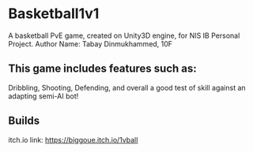 # Basketball1v1
A basketball PvE game, created on Unity3D engine, for NIS IB Personal Project.
Author Name: Tabay Dinmukhammed, 10F

## This game includes features such as:
Dribbling, Shooting, Defending, and overall a good test of skill against an adapting semi-AI bot!

## Builds
itch.io link: https://biggoue.itch.io/1vball
